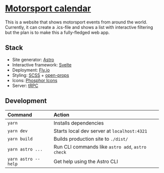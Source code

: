 # [Motorsport calendar](https://motorsport.benjami.in/)

This is a website that shows motorsport events from around the world. Currently, it can create a .ics-file and shows a list with interactive filtering but the plan is to make this a fully-fledged web app.

## Stack

-   Site generator: [Astro](https://astro.build/)
-   Interactive framework: [Svelte](https://docs.astro.build/en/guides/integrations-guide/svelte/)
-   Deployment: [Fly.io](https://fly.io/)
-   Styling: [SCSS](https://sass-lang.com/documentation/syntax) + [open-props](https://open-props.style/)
-   Icons: [Phosphor Icons](https://phosphoricons.com/)
-   Server: [tRPC](https://trpc.io/)

## Development

| Command             | Action                                           |
| :------------------ | :----------------------------------------------- |
| `yarn`              | Installs dependencies                            |
| `yarn dev`          | Starts local dev server at `localhost:4321`      |
| `yarn build`        | Builds production site to `./dist/`              |
| `yarn astro ...`    | Run CLI commands like `astro add`, `astro check` |
| `yarn astro --help` | Get help using the Astro CLI                     |

